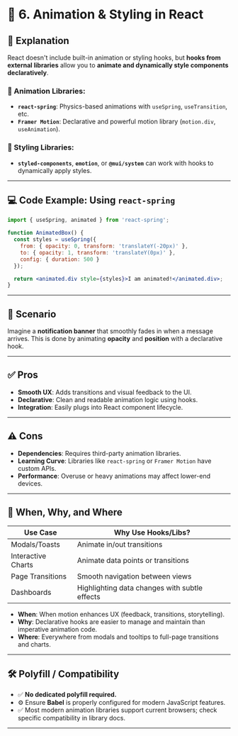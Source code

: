 

# 🎨 6. Animation & Styling in React

## 📖 Explanation

React doesn't include built-in animation or styling hooks, but **hooks from external libraries** allow you to **animate and dynamically style components declaratively**.

### 🔧 Animation Libraries:
- **`react-spring`**: Physics-based animations with `useSpring`, `useTransition`, etc.
- **`Framer Motion`**: Declarative and powerful motion library (`motion.div`, `useAnimation`).

### 🎨 Styling Libraries:
- **`styled-components`**, **`emotion`**, or **`@mui/system`** can work with hooks to dynamically apply styles.

---

## 💻 Code Example: Using `react-spring`

```jsx
import { useSpring, animated } from 'react-spring';

function AnimatedBox() {
  const styles = useSpring({
    from: { opacity: 0, transform: 'translateY(-20px)' },
    to: { opacity: 1, transform: 'translateY(0px)' },
    config: { duration: 500 }
  });

  return <animated.div style={styles}>I am animated!</animated.div>;
}
```

---

## 📘 Scenario

Imagine a **notification banner** that smoothly fades in when a message arrives. This is done by animating **opacity** and **position** with a declarative hook.

---

## ✅ Pros

- **Smooth UX**: Adds transitions and visual feedback to the UI.
- **Declarative**: Clean and readable animation logic using hooks.
- **Integration**: Easily plugs into React component lifecycle.

---

## ⚠️ Cons

- **Dependencies**: Requires third-party animation libraries.
- **Learning Curve**: Libraries like `react-spring` or `Framer Motion` have custom APIs.
- **Performance**: Overuse or heavy animations may affect lower-end devices.

---

## 🧠 When, Why, and Where

| Use Case              | Why Use Hooks/Libs?                             |
|-----------------------|--------------------------------------------------|
| Modals/Toasts         | Animate in/out transitions                      |
| Interactive Charts    | Animate data points or transitions              |
| Page Transitions      | Smooth navigation between views                 |
| Dashboards            | Highlighting data changes with subtle effects   |

- **When**: When motion enhances UX (feedback, transitions, storytelling).
- **Why**: Declarative hooks are easier to manage and maintain than imperative animation code.
- **Where**: Everywhere from modals and tooltips to full-page transitions and charts.

---

## 🛠 Polyfill / Compatibility

- ✅ **No dedicated polyfill required.**
- ⚙️ Ensure **Babel** is properly configured for modern JavaScript features.
- ✅ Most modern animation libraries support current browsers; check specific compatibility in library docs.

---
